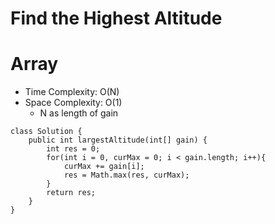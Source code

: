 # Find the Highest Altitude

# Array

- Time Complexity: O(N)
- Space Complexity: O(1)
  - N as length of gain

```
class Solution {
    public int largestAltitude(int[] gain) {
        int res = 0;
        for(int i = 0, curMax = 0; i < gain.length; i++){
            curMax += gain[i];
            res = Math.max(res, curMax);
        }
        return res;
    }
}
```
